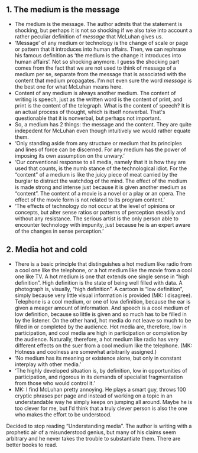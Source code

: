## 1. The medium is the message

* The medium is the message. The author admits that the statement is
  shocking, but perhaps it is not so shocking if we also take into account a
  rather peculiar definition of *message* that McLuhan gives us.
* ‘Message’ of any medium or technology is the change of scale or page or
  pattern that it introduces into human affairs. Then, we can rephrase his
  famous definition as ‘the medium is the change it introduces into human
  affairs’. Not so shocking anymore. I guess the shocking part comes from
  the fact that we are not used to think of message of a medium per se,
  separate from the message that is associated with the content that medium
  propagates. I'm not even sure the word *message* is the best one for what
  McLuhan means here.
* Content of any medium is always another medium. The content of writing is
  speech, just as the written word is the content of print, and print is the
  content of the telegraph. What is the content of speech? It is an actual
  process of thought, which is itself nonverbal. That's questionable that it
  is nonverbal, but perhaps not important.
* So, a medium has 2 things: the message and the content. They are quite
  indepedent for McLuhan even though intuitively we would rather equate
  them.
* ‘Only standing aside from any structure or medium that its principles and
  lines of force can be discerned. For any medium has the power of imposing
  its own assumption on the unwary.’
* ‘Our conventional response to all media, namely that it is how they are
  used that counts, is the numb stance of the technological idiot. For the
  “content” of a medium is like the juicy piece of meat carried by the
  burglar to distract the watchdog of the mind. The effect of the medium is
  made strong and intense just because it is given another medium as
  “content”. The content of a movie is a novel or a play or an opera. The
  effect of the movie form is not related to its program content.’
* ‘The effects of technology do not occur at the level of opinions or
  concepts, but alter sense ratios or patterns of perception steadily and
  without any resistance. The serious artist is the only person able to
  encounter technology with impunity, just because he is an expert aware of
  the changes in sense perception.’

## 2. Media hot and cold

* There is a basic principle that distinguishes a hot medium like radio from
  a cool one like the telephone, or a hot medium like the movie from a cool
  one like TV. A hot medium is one that extends one single sense in “high
  definition”. High definition is the state of being well filled with data.
  A photograph is, visually, “high definition”. A cartoon is “low
  definition”, simply because very little visual information is provided
  (MK: I disagree). Telephone is a cool medium, or one of low definition,
  because the ear is given a meager amount of information. And speech is a
  cool medium of low definition, because so little is given and so much has
  to be filled in by the listener. On the other hand, hot media do not leave
  so much to be filled in or completed by the audience. Hot media are,
  therefore, low in participation, and cool media are high in participation
  or completion by the audience. Naturally, therefore, a hot medium like
  radio has very different effects on the suer from a cool medium like the
  telephone. (MK: Hotness and coolness are somewhat arbitrarily assigned.)
* ‘No medium has its meaning or existence alone, but only in constant
  interplay with other media.’
* ‘The highly developed situation is, by definition, low in opportunities of
  participation, and rigorous in its demands of specialist fragmentation
  from those who would control it.’
* MK: I find McLuhan pretty annoying. He plays a smart guy, throws 100
  cryptic phrases per page and instead of working on a topic in an
  understandable way he simply keeps on jumping all around. Maybe he is too
  clever for me, but I'd think that a truly clever person is also the one
  who makes the effort to be understood.

Decided to stop reading “Understanding media”. The author is writing with a
prophetic air of a misunderstood genius, but many of his claims seem
arbitrary and he never takes the trouble to substantiate them. There are
better books to read.
